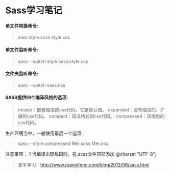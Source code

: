 # Sass学习笔记

#### 单文件转换命令:
> sass style.scss style.css

#### 单文件监听命令:
> sass --watch style.scss:style.css

#### 文件夹监听命令:
> sass --watch sass:css

#### SASS提供四个编译风格的选项:
> nested：嵌套缩进的css代码，它是默认值。
> expanded：没有缩进的、扩展的css代码。
> compact：简洁格式的css代码。
> compressed：压缩后的css代码。

生产环境当中，一般使用最后一个选项:
> sass --style compressed Mei.scss Mei.css

注意事项：
1 当编译出现乱码时，在.scss文件顶部添加 @charset "UTF-8";

> 更多学习：http://www.ruanyifeng.com/blog/2012/06/sass.html